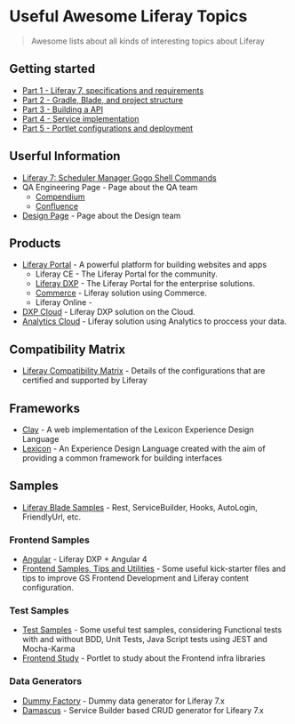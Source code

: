 # Useful Awesome Liferay Topics
> Awesome lists about all kinds of interesting topics about Liferay

## Getting started
* [Part 1 - Liferay 7, specifications and requirements](https://liferay.dev/blogs/-/blogs/liferay-7-development-part-1)
* [Part 2 - Gradle, Blade, and project structure](https://liferay.dev/blogs/-/blogs/liferay-7-development-part-2)
* [Part 3 - Building a API](https://liferay.dev/blogs/-/blogs/liferay-7-development-part-3)
* [Part 4 - Service implementation](https://liferay.dev/blogs/-/blogs/liferay-7-development-part-4)
* [Part 5 - Portlet configurations and deployment](https://liferay.dev/blogs/-/blogs/liferay-7-development-part-5)

## Userful Information
* [Liferay 7: Scheduler Manager Gogo Shell Commands](https://www.dontesta.it/en/2017/07/16/liferay-7-scheduler-manager-gogo-shell-command/)
* QA Engineering Page - Page about the QA team
    * [Compendium](https://qa-compendium.readthedocs.io/en/latest/)
    * [Confluence](https://liferay.atlassian.net/wiki/spaces/QA/overview)
* [Design Page](https://liferay.design/) - Page about the Design team

## Products
* [Liferay Portal](https://www.liferay.com/) - A powerful platform for building websites and apps
    * Liferay CE - The Liferay Portal for the community.
    * [Liferay DXP](https://www.liferay.com/products/dxp) - The Liferay Portal for the enterprise solutions.
    * [Commerce](https://www.liferay.com/products/commerce) - Liferay solution using Commerce.
    * Liferay Online - 
* [DXP Cloud](https://www.liferay.com/products/dxp-cloud) - Liferay DXP solution on the Cloud.
* [Analytics Cloud](https://www.liferay.com/products/analytics-cloud) - Liferay solution using Analytics to proccess your data.

## Compatibility Matrix
* [Liferay Compatibility Matrix](https://web.liferay.com/pt/services/support/compatibility-matrix) - Details of the configurations that are certified and supported by Liferay

## Frameworks
* [Clay](https://claycss.com/) - A web implementation of the Lexicon Experience Design Language
* [Lexicon](https://lexicondesign.io/) - An Experience Design Language created with the aim of providing a common framework for building interfaces

## Samples
* [Liferay Blade Samples](https://github.com/liferay/liferay-blade-samples) - Rest, ServiceBuilder, Hooks, AutoLogin, FriendlyUrl, etc.
### Frontend Samples
* [Angular](https://github.com/andrefabbro/liferay-dxp-angular4js) - Liferay DXP + Angular 4
* [Frontend Samples, Tips and Utilities](https://github.com/jordanamorais/lfrgs-frontend-samples) - Some useful kick-starter files and tips to improve GS Frontend Development and Liferay content configuration.

### Test Samples
* [Test Samples](https://github.com/manoelcyreno/test-samples) - Some useful test samples, considering Functional tests with and without BDD, Unit Tests, Java Script tests using JEST and Mocha-Karma
* [Frontend Study](https://github.com/manoelcyreno/liferay-frontend-study) - Portlet to study about the Frontend infra libraries

### Data Generators
* [Dummy Factory](https://github.com/yasuflatland-lf/liferay-dummy-factory) - Dummy data generator for Liferay 7.x
* [Damascus](https://github.com/yasuflatland-lf/damascus) - Service Builder based CRUD generator for Lifeary 7.x